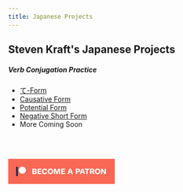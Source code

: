 ```yaml
---
title: Japanese Projects
---
```


## Steven Kraft's Japanese Projects

##### Verb Conjugation Practice

* [て-Form](./teform)
* [Causative Form](./causativeform)
* [Potential Form](./potentialform)
* [Negative Short Form](./negativeform)
* More Coming Soon

<br><br>

[![Patreon](./img/patreon.png)](https://www.patreon.com/stevenkraft)